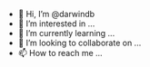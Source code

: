 - 👋 Hi, I’m @darwindb
- 👀 I’m interested in ...
- 🌱 I’m currently learning ...
- 💞️ I’m looking to collaborate on ...
- 📫 How to reach me ...

<!---
darwindb/darwindb is a ✨ special ✨ repository because its `README.md` (this file) appears on your GitHub profile.
You can click the Preview link to take a look at your changes.
--->
